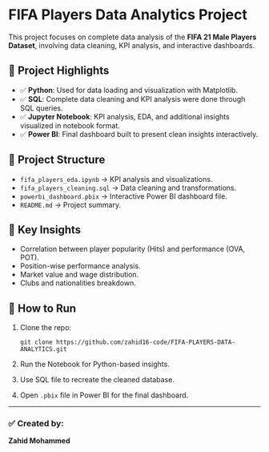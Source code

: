 # FIFA Players Data Analytics Project

This project focuses on complete data analysis of the **FIFA 21 Male Players Dataset**, involving data cleaning, KPI analysis, and interactive dashboards.

## 📌 Project Highlights

* ✅ **Python**: Used for data loading and visualization with Matplotlib.
* ✅ **SQL**: Complete data cleaning and KPI analysis were done through SQL queries.
* ✅ **Jupyter Notebook**: KPI analysis, EDA, and additional insights visualized in notebook format.
* ✅ **Power BI**: Final dashboard built to present clean insights interactively.

## 📁 Project Structure

* `fifa_players_eda.ipynb` → KPI analysis and visualizations.
* `fifa_players_cleaning.sql` → Data cleaning and transformations.
* `powerbi_dashboard.pbix` → Interactive Power BI dashboard file.
* `README.md` → Project summary.

## 🎯 Key Insights

* Correlation between player popularity (Hits) and performance (OVA, POT).
* Position-wise performance analysis.
* Market value and wage distribution.
* Clubs and nationalities breakdown.

## 🚀 How to Run

1. Clone the repo:

   ```
   git clone https://github.com/zahid16-code/FIFA-PLAYERS-DATA-ANALYTICS.git
   ```
2. Run the Notebook for Python-based insights.
3. Use SQL file to recreate the cleaned database.
4. Open `.pbix` file in Power BI for the final dashboard.

---

### ✅ Created by:

**Zahid Mohammed**
